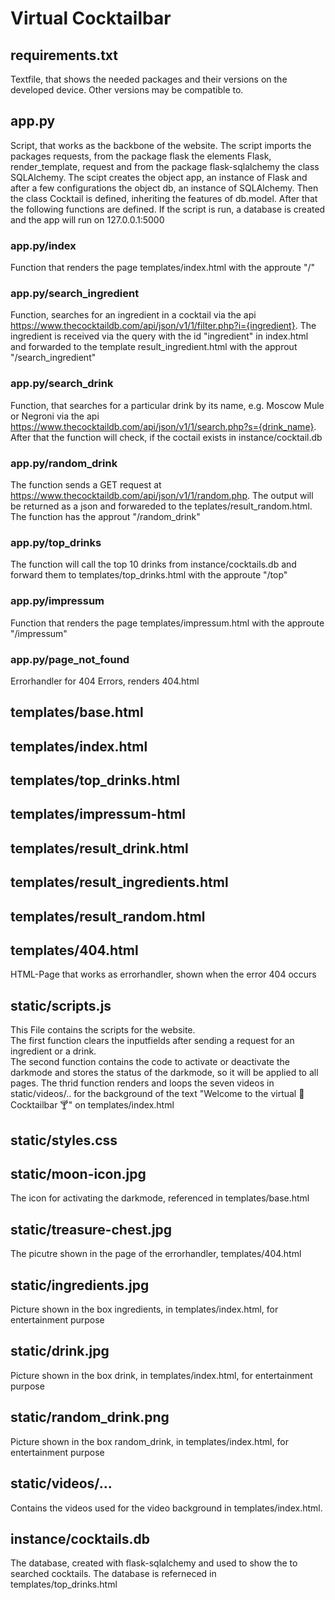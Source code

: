 # Virtual Cocktailbar

## requirements.txt
Textfile, that shows the needed packages and their versions on the developed device. Other versions may be compatible to. 

## app.py
Script, that works as the backbone of the website.
The script imports the packages requests, from the package flask the elements Flask, render_template, request and from the package flask-sqlalchemy the class SQLAlchemy. The scipt creates the object app, an instance of Flask and after a few configurations the object db, an instance of SQLAlchemy. Then the class Cocktail is defined, inheriting the features of db.model. After that the following functions are defined. If the script is run, a database is created and the app will run on 127.0.0.1:5000

### app.py/index
Function that renders the page templates/index.html with the approute "/"

### app.py/search_ingredient
Function, searches for an ingredient in a cocktail via the api https://www.thecocktaildb.com/api/json/v1/1/filter.php?i={ingredient}. The ingredient is received via the query with the id "ingredient" in index.html and forwarded to the template result_ingredient.html with the approut "/search_ingredient"

### app.py/search_drink
Function, that searches for a particular drink by its name, e.g. Moscow Mule or Negroni via the api https://www.thecocktaildb.com/api/json/v1/1/search.php?s={drink_name}. <br>
After that the function will check, if the coctail exists in instance/cocktail.db

### app.py/random_drink
The function sends a GET request at https://www.thecocktaildb.com/api/json/v1/1/random.php. The output will be returned as a json and forwareded to the teplates/result_random.html. The function has the approut "/random_drink"

### app.py/top_drinks
The function will call the top 10 drinks from instance/cocktails.db and forward them to templates/top_drinks.html with the approute "/top"

### app.py/impressum
Function that renders the page templates/impressum.html with the approute "/impressum"

### app.py/page_not_found
Errorhandler for 404 Errors, renders 404.html

## templates/base.html

## templates/index.html

## templates/top_drinks.html

## templates/impressum-html

## templates/result_drink.html

## templates/result_ingredients.html

## templates/result_random.html

## templates/404.html
HTML-Page that works as errorhandler, shown when the error 404 occurs 

## static/scripts.js
This File contains the scripts for the website. <br>
The first function clears the inputfields after sending a request for an ingredient or a drink. <br>
The second function contains the code to activate or deactivate the darkmode and stores the status of the darkmode, so it will be applied to all pages. 
The thrid function renders and loops the seven videos in static/videos/.. for the background of the text "Welcome to the virtual 🍹 Cocktailbar 🍸" on templates/index.html

## static/styles.css

## static/moon-icon.jpg
The icon for activating the darkmode, referenced in templates/base.html

## static/treasure-chest.jpg
The picutre shown in the page of the errorhandler, templates/404.html

## static/ingredients.jpg
Picture shown in the box ingredients, in templates/index.html, for entertainment purpose

## static/drink.jpg
Picture shown in the box drink, in templates/index.html, for entertainment purpose

## static/random_drink.png
Picture shown in the box random_drink, in templates/index.html, for entertainment purpose

## static/videos/...
Contains the videos used for the video background in templates/index.html. 

## instance/cocktails.db
The database, created with flask-sqlalchemy and used to show the to searched cocktails. The database is referneced in templates/top_drinks.html
